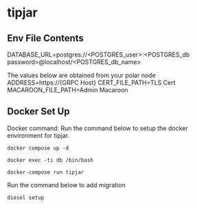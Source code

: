 # tipjar

## Env File Contents
DATABASE_URL=postgres://<POSTGRES_user>:<POSTGRES_db password>@localhost/<POSTGRES_db_name>

The values below are obtained from your polar node
ADDRESS=https://{GRPC Host}
CERT_FILE_PATH=TLS Cert
MACAROON_FILE_PATH=Admin Macaroon

## Docker Set Up

Docker command: 
Run the command below to setup the docker environment for tipjar.
```
docker compose up -d

docker exec -ti db /bin/bash

docker-compose run tipjar
```
Run the command below to add migration
```
diesel setup
```
